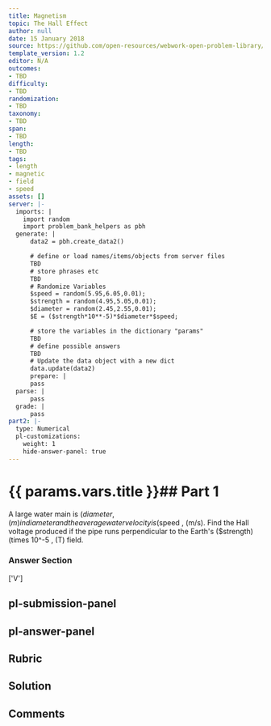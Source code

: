 ```yaml
---
title: Magnetism
topic: The Hall Effect
author: null
date: 15 January 2018
source: https://github.com/open-resources/webwork-open-problem-library/tree/master/Contrib/BrockPhysics/College_Physics_Urone/22.Magnetism/22-06.The_Hall_Effect/NU_U17_22_06_001.pg
template_version: 1.2
editor: N/A
outcomes:
- TBD
difficulty:
- TBD
randomization:
- TBD
taxonomy:
- TBD
span:
- TBD
length:
- TBD
tags:
- length
- magnetic
- field
- speed
assets: []
server: |-
  imports: |
    import random
    import problem_bank_helpers as pbh
  generate: |
      data2 = pbh.create_data2()

      # define or load names/items/objects from server files
      TBD
      # store phrases etc
      TBD
      # Randomize Variables
      $speed = random(5.95,6.05,0.01);
      $strength = random(4.95,5.05,0.01);
      $diameter = random(2.45,2.55,0.01);
      $E = ($strength*10**-5)*$diameter*$speed;

      # store the variables in the dictionary "params"
      TBD
      # define possible answers
      TBD
      # Update the data object with a new dict
      data.update(data2)
      prepare: |
      pass
  parse: |
      pass
  grade: |
      pass
part2: |-
  type: Numerical
  pl-customizations:
    weight: 1
    hide-answer-panel: true
---
```


# {{ params.vars.title }}## Part 1 
A large water main is ($diameter , (m) in diameter and the average water velocity is ($speed , (m/s). Find the Hall voltage produced if the pipe runs perpendicular to the Earth's ($strength) (times 10^-5 , (T) field. 


### Answer Section 
['V']

## pl-submission-panel 


## pl-answer-panel 


## Rubric 


## Solution 


## Comments 


